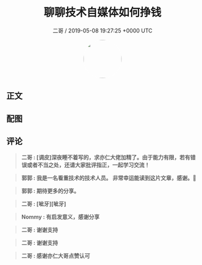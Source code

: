 <h1 align="center">聊聊技术自媒体如何挣钱</h1>
<p align="center">
    <a>二哥 / 2019-05-08 19:27:25 &#43;0000 UTC</a>
</p>

<div align="center">
    <img src="https://images.zsxq.com/FuhhDwM_LqKhzUOvK8M8m_FvkWP0?e=1590940799&amp;token=kIxbL07-8jAj8w1n4s9zv64FuZZNEATmlU_Vm6zD:XIKCNqQ3RT42tWi189-ZEIZ0IYQ=" width="100" height="100" style="border:1px solid;border-radius:50%; color:#ffffff"/>
</div>

## 正文

<div>

</div>

## 配图
<div class="image" align="center">

</div>

## 评论

<div align="left">
<div>

<blockquote >
<span> <strong>二哥 : [调皮]深夜睡不着写的，求亦仁大佬加精了。由于能力有限，若有错误或者不当之处，还请大家批评指正，一起学习交流！ </strong></span>
</blockquote>

<blockquote >
<span> <strong>郭郭 : 我是一名看重技术的技术人员。
非常幸运能读到这片文章，感谢。🙏 </strong></span>
</blockquote>

<blockquote >
<span> <strong>郭郭 : 期待更多的分享。 </strong></span>
</blockquote>

<blockquote >
<span> <strong>二哥 : [呲牙][呲牙] </strong></span>
</blockquote>

<blockquote >
<span> <strong>Nommy : 有启发意义，感谢分享 </strong></span>
</blockquote>

<blockquote >
<span> <strong>二哥 : 谢谢支持 </strong></span>
</blockquote>

<blockquote >
<span> <strong>二哥 : 谢谢支持 </strong></span>
</blockquote>

<blockquote >
<span> <strong>二哥 : 感谢亦仁大哥点赞认可 </strong></span>
</blockquote>

</div>
</div>
